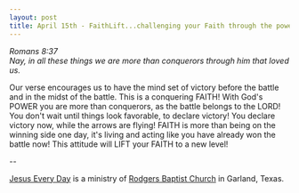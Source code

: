 ```yaml
---
layout: post
title: April 15th - FaithLift...challenging your Faith through the power of
---
```


_Romans 8:37  
Nay, in all these things we are more than conquerors through him
that loved us._

Our verse encourages us to have the mind set of victory before the
battle and in the midst of the battle. This is a conquering FAITH!
With God's POWER you are more than conquerors, as the battle belongs
to the LORD! You don't wait until things look favorable, to declare
victory! You declare victory now, while the arrows are flying! FAITH
is more than being on the winning side one day, it's living and
acting like you have already won the battle now! This attitude will
LIFT your FAITH to a new level!

 --

<a href=http://jesuseveryday.net>Jesus Every Day</a> is a ministry of <a href=http://rodgersbaptist.net>Rodgers Baptist Church</a> in Garland, Texas.
